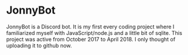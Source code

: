 # JonnyBot

JonnyBot is a Discord bot. It is my first every coding project where I familiarized myself with JavaScript/node.js and a little bit of sqlite. This project was active from October 2017 to April 2018. I only thought of uploading it to github now.
